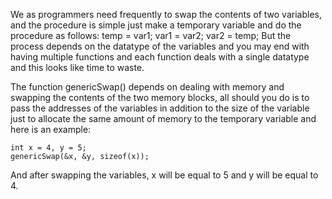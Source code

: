 We as programmers need frequently to swap the contents of two variables, and the procedure is simple just 
make a temporary variable and do the procedure as follows:
    temp = var1;
    var1 = var2;
    var2 = temp;
But the process depends on the datatype of the variables and you may end with having multiple functions and 
each function deals with a single datatype and this looks like time to waste.

The function genericSwap() depends on dealing with memory and swapping the contents of the two memory blocks, 
all should you do is to pass the addresses of the variables in addition to the size of the variable just to 
allocate the same amount of memory to the temporary variable and here is an example:

    int x = 4, y = 5; 
    genericSwap(&x, &y, sizeof(x));

And after swapping the variables, x will be equal to 5 and y will be equal to 4.
